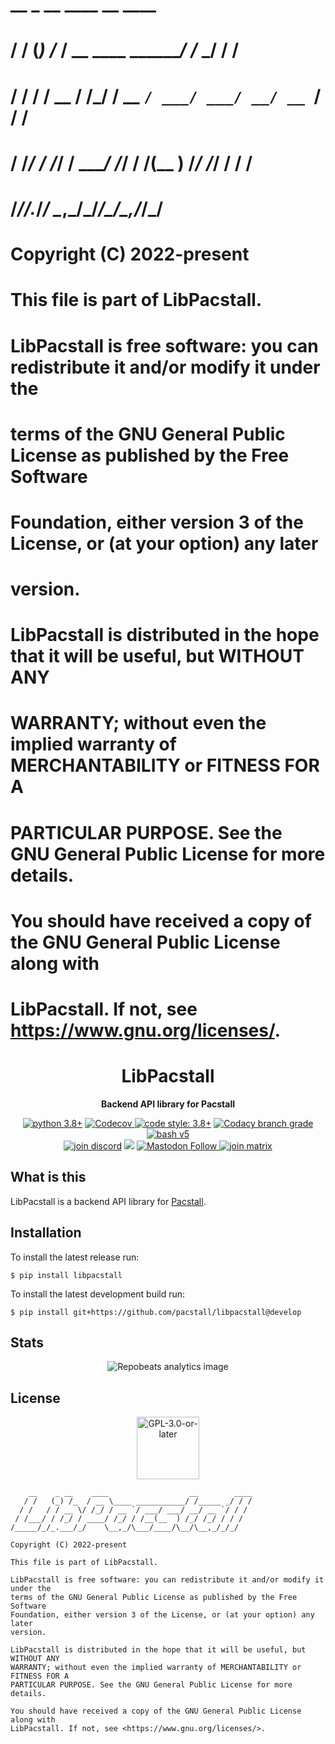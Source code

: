 #     __    _ __    ____                  __        ____
#    / /   (_) /_  / __ \____ ___________/ /_____ _/ / /
#   / /   / / __ \/ /_/ / __ `/ ___/ ___/ __/ __ `/ / /
#  / /___/ / /_/ / ____/ /_/ / /__(__  ) /_/ /_/ / / /
# /_____/_/_.___/_/    \__,_/\___/____/\__/\__,_/_/_/
#
# Copyright (C) 2022-present
#
# This file is part of LibPacstall.
#
# LibPacstall is free software: you can redistribute it and/or modify it under the
# terms of the GNU General Public License as published by the Free Software
# Foundation, either version 3 of the License, or (at your option) any later
# version.
#
# LibPacstall is distributed in the hope that it will be useful, but WITHOUT ANY
# WARRANTY; without even the implied warranty of MERCHANTABILITY or FITNESS FOR A
# PARTICULAR PURPOSE. See the GNU General Public License for more details.
#
# You should have received a copy of the GNU General Public License along with
# LibPacstall. If not, see <https://www.gnu.org/licenses/>.

<h1 align="center">LibPacstall</h1>
<p align="center"><b>Backend API library for Pacstall</b></p>

<p align="center">
    <!-- Programming info -->
    <a href="https://www.python.org/"><img alt="python 3.8+" src="https://img.shields.io/badge/python-3.8%2B-306998?logo=python&logoColor=white&style=for-the-badge" /></a>
    <a href="https://codecov.io/gh/pacstall/libpacstall">
        <img alt="Codecov" src="https://img.shields.io/codecov/c/gh/pacstall/libpacstall?logo=codecov&logoColor=white&style=for-the-badge">
    </a>
    <a href="https://github.com/psf/black"><img alt="code style: 3.8+" src="https://img.shields.io/badge/code%20style-black-black?style=for-the-badge" /></a>
    <a href="https://www.codacy.com/gh/pacstall/libpacstall/dashboard?utm_source=github.com&amp;utm_medium=referral&amp;utm_content=pacstall/libpacstall&amp;utm_campaign=Badge_Grade">
        <img alt="Codacy branch grade" src="https://img.shields.io/codacy/grade/e2155a8b2f0e4804b9c6a4b1441c3b3a?label=code%20quality&logo=codacy&logoColor=white&style=for-the-badge" />
    </a>
    <a href="https://www.gnu.org/software/bash"><img alt="bash v5" src="https://img.shields.io/badge/bash-v5-chateauGreen?logo=gnubash&logoColor=white&style=for-the-badge" /></a>
    <br />
    <!-- Social -->
    <a href="https://discord.gg/yzrjXJV6K8"><img alt="join discord" src="https://img.shields.io/discord/839818021207801878?color=5865F2&label=Discord&logo=discord&logoColor=FFFFFF&style=for-the-badge" /></a>
    <a href="https://reddit.com/r/pacstall"><img src="https://img.shields.io/reddit/subreddit-subscribers/pacstall?label=Reddit&color=FF4301&style=for-the-badge&logo=reddit&logoColor=FFFFFF" loading="lazy" /></a>
    <a href="https://social.linux.pizza/web/@pacstall">
        <img alt="Mastodon Follow" src="https://img.shields.io/mastodon/follow/107278715447740005?color=3088d4&domain=https%3A%2F%2Fsocial.linux.pizza&label=Mastodon&logo=mastodon&logoColor=white&style=for-the-badge" loading="lazy" />
    </a>
    <a href="https://matrix.to/#/#pacstall:matrix.org"><img alt="join matrix" src="https://img.shields.io/matrix/pacstall:matrix.org?color=888888&label=Matrix&logo=Matrix&style=for-the-badge" /></a>
    <br />
</p>

## What is this

LibPacstall is a backend API library for
[Pacstall](https://github.com/pacstall/pacstall).

## Installation

To install the latest release run:

```console
$ pip install libpacstall
```

To install the latest development build run:

```console
$ pip install git+https://github.com/pacstall/libpacstall@develop
```

## Stats

<p align="center"><img alt="Repobeats analytics image" src="https://repobeats.axiom.co/api/embed/2238a489ea987735d3dff77778b2f15b93d17fd3.svg" /></p>

## License

<p align="center"><img alt="GPL-3.0-or-later" height="100" src="https://www.gnu.org/graphics/gplv3-or-later.svg" /></p>

```monospace
    __    _ __    ____                  __        ____
   / /   (_) /_  / __ \____ ___________/ /_____ _/ / /
  / /   / / __ \/ /_/ / __ `/ ___/ ___/ __/ __ `/ / /
 / /___/ / /_/ / ____/ /_/ / /__(__  ) /_/ /_/ / / /
/_____/_/_.___/_/    \__,_/\___/____/\__/\__,_/_/_/

Copyright (C) 2022-present

This file is part of LibPacstall.

LibPacstall is free software: you can redistribute it and/or modify it under the
terms of the GNU General Public License as published by the Free Software
Foundation, either version 3 of the License, or (at your option) any later
version.

LibPacstall is distributed in the hope that it will be useful, but WITHOUT ANY
WARRANTY; without even the implied warranty of MERCHANTABILITY or FITNESS FOR A
PARTICULAR PURPOSE. See the GNU General Public License for more details.

You should have received a copy of the GNU General Public License along with
LibPacstall. If not, see <https://www.gnu.org/licenses/>.
```
